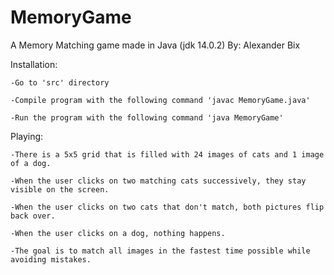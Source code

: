 # MemoryGame
A Memory Matching game made in Java (jdk 14.0.2)
By: Alexander Bix

Installation:

    -Go to 'src' directory
  
    -Compile program with the following command 'javac MemoryGame.java'
  
    -Run the program with the following command 'java MemoryGame'
 
 
Playing:

    -There is a 5x5 grid that is filled with 24 images of cats and 1 image of a dog.
  
    -When the user clicks on two matching cats successively, they stay visible on the screen.
  
    -When the user clicks on two cats that don't match, both pictures flip back over.
  
    -When the user clicks on a dog, nothing happens.
  
    -The goal is to match all images in the fastest time possible while avoiding mistakes.

